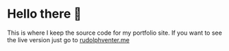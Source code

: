 # Hello there 👀
This is where I keep the source code for my portfolio site. If you want to see the live version just go to [rudolphventer.me](https://www.rudolphventer.me)
